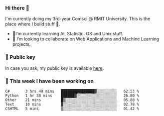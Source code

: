 ### Hi there 👋

I'm currently doing my 3rd-year Comsci @ RMIT University. This is the place where I build stuff 👀. 

- 🌱I’m currently learning AI, Statistic, OS and Unix stuff.
- 👯 I’m looking to collaborate on Web Applications and Machine Learning projects.

### 🔑 Public key

In case you ask, my public key is available [here](https://public.auspham.dev/).

### 📅 This week I have been working on
<!--START_SECTION:waka-->
```text
C#       3 hrs 49 mins   ███████████████▓░░░░░░░░░   62.53 % 
Python   1 hr 38 mins    ██████▓░░░░░░░░░░░░░░░░░░   26.80 % 
Other    21 mins         █▒░░░░░░░░░░░░░░░░░░░░░░░   05.80 % 
Text     10 mins         ▓░░░░░░░░░░░░░░░░░░░░░░░░   02.78 % 
CSHTML   5 mins          ▒░░░░░░░░░░░░░░░░░░░░░░░░   01.42 % 
```
<!--END_SECTION:waka-->

<!--
**rockmanvnx6/rockmanvnx6** is a ✨ _special_ ✨ repository because its `README.md` (this file) appears on your GitHub profile.

Here are some ideas to get you started:

- 🔭 I’m currently working on ...
- 🌱 I’m currently learning ...
- 👯 I’m looking to collaborate on ...
- 🤔 I’m looking for help with ...
- 💬 Ask me about ...
- 📫 How to reach me: ...
- 😄 Pronouns: ...
- ⚡ Fun fact: ...
-->
